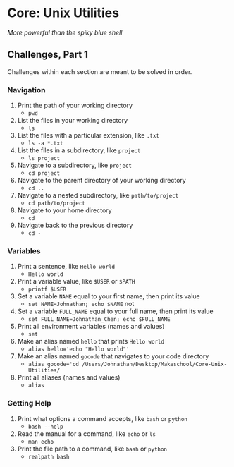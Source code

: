 # Core: Unix Utilities

_More powerful than the spiky blue shell_

## Challenges, Part 1

Challenges within each section are meant to be solved in order.

### Navigation

1.  Print the path of your working directory
    - `pwd`
1.  List the files in your working directory
    - `ls`
1.  List the files with a particular extension, like `.txt` 
    - `ls -a *.txt`
1.  List the files in a subdirectory, like `project`
    - `ls project`
1.  Navigate to a subdirectory, like `project`
    - `cd project`
1.  Navigate to the parent directory of your working directory
    - `cd ..`
1.  Navigate to a nested subdirectory, like `path/to/project`
    - `cd path/to/project`
1.  Navigate to your home directory
    - `cd`
1.  Navigate back to the previous directory
    - `cd -`
### Variables

1.  Print a sentence, like `Hello world`
    - `Hello world`
1.  Print a variable value, like `$USER` or `$PATH`
    - `printf $USER`
1.  Set a variable `NAME` equal to your first name, then print its value
    - `set NAME=Johnathan; echo $NAME` not
1.  Set a variable `FULL_NAME` equal to your full name, then print its value
    -  `set FULL_NAME=Johnathan_Chen; echo $FULL_NAME`
1.  Print all environment variables (names and values)
    -  `set`
1.  Make an alias named `hello` that prints `Hello world`
    - `alias hello='echo "Hello world"'`
1.  Make an alias named `gocode` that navigates to your code directory
    - `alias gocode='cd /Users/Johnathan/Desktop/Makeschool/Core-Unix-Utilities/`
1.  Print all aliases (names and values)
    - `alias`
### Getting Help

1.  Print what options a command accepts, like `bash` or `python`
    - `bash --help`
1.  Read the manual for a command, like `echo` or `ls`
    - `man echo`
1.  Print the file path to a command, like `bash` or `python`
    - `realpath bash`
